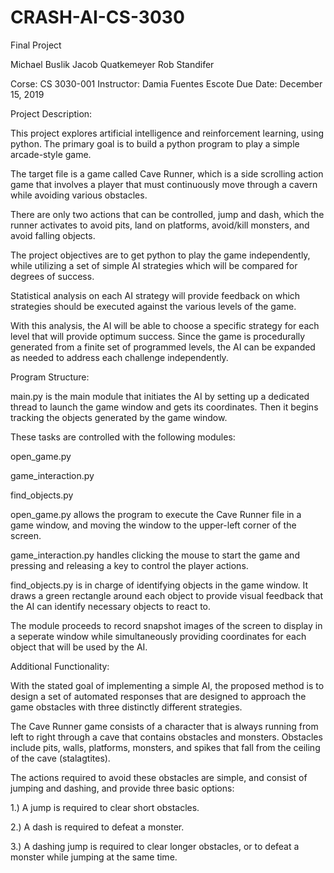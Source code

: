 # CRASH-AI-CS-3030
Final Project

Michael Buslik
Jacob Quatkemeyer
Rob Standifer

Corse: CS 3030-001
Instructor: Damia Fuentes Escote
Due Date: December 15, 2019

Project Description:

This project explores artificial intelligence and reinforcement learning, 
using python. The primary goal is to build a python program to play a 
simple arcade-style game.

The target file is a game called Cave Runner, which is a side scrolling 
action game that involves a player that must continuously move through 
a cavern while avoiding various obstacles.

There are only two actions that can be controlled, jump and dash, which 
the runner activates to avoid pits, land on platforms, avoid/kill monsters, 
and avoid falling objects. 

The project objectives are to get python to play the game independently, 
while utilizing a set of simple AI strategies which will be compared for 
degrees of success.

Statistical analysis on each AI strategy will provide feedback on which 
strategies should be executed against the various levels of the game. 

With this analysis, the AI will be able to choose a specific strategy for 
each level that will provide optimum success. Since the game is procedurally 
generated from a finite set of programmed levels, the AI can be expanded as 
needed to address each challenge independently. 


Program Structure:

main.py is the main module that initiates the AI by setting up a dedicated 
thread to launch the game window and gets its coordinates. Then it begins 
tracking the objects generated by the game window.

These tasks are controlled with the following modules:

  open_game.py
  
  game_interaction.py
  
  find_objects.py

open_game.py allows the program to execute the Cave Runner file in a game
window, and moving the window to the upper-left corner of the screen.

game_interaction.py handles clicking the mouse to start the game and pressing 
and releasing a key to control the player actions.
 
find_objects.py is in charge of identifying objects in the game window. It draws 
a green rectangle around each object to provide visual feedback that the AI can 
identify necessary objects to react to.

The module proceeds to record snapshot images of the screen to display in a 
seperate window while simultaneously providing coordinates for each object that 
will be used by the AI.

Additional Functionality:

With the stated goal of implementing a simple AI, the proposed method is to 
design a set of automated responses that are designed to approach the game 
obstacles with three distinctly different strategies.

The Cave Runner game consists of a character that is always running from left
to right through a cave that contains obstacles and monsters. Obstacles include 
pits, walls, platforms, monsters, and spikes that fall from the ceiling of the 
cave (stalagtites). 

The actions required to avoid these obstacles are simple, and consist of 
jumping and dashing, and provide three basic options:

  1.) A jump is required to clear short obstacles.
  
  2.) A dash is required to defeat a monster.
  
  3.) A dashing jump is required to clear longer obstacles, or to defeat a 
  monster while jumping at the same time.
  
  


 

